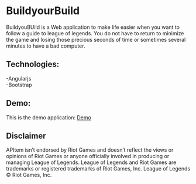 # BuildyourBuild
BuildyouBUild is a Web application to make life easier when you want to follow a guide to league of legends. You do not have to return to minimize the game and losing those precious seconds of time or sometimes several minutes to have a bad computer.

## Technologies:
 -Angularjs  
 -Bootstrap  
 
## Demo:
This is the demo application: <a href="http://loldevelopers.github.io/BuildyourBuild/#">Demo</a>

## Disclaimer

APItem isn’t endorsed by Riot Games and doesn’t reflect the views or opinions of Riot Games or anyone officially involved in producing or managing League of Legends. League of Legends and Riot Games are trademarks or registered trademarks of Riot Games, Inc. League of Legends © Riot Games, Inc.
